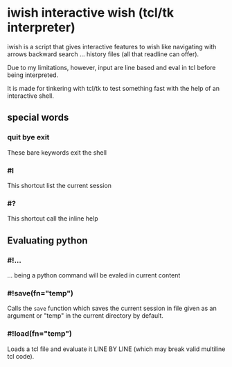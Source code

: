 # iwish interactive wish (tcl/tk interpreter)

iwish is a script that gives interactive features to wish like navigating with
arrows backward search ... history files (all that readline can offer).

Due to my limitations, however, input are line based and eval in tcl before being
interpreted.

It is made for tinkering with tcl/tk to test something fast with the help of an
interactive shell.

## special words

### quit bye exit

These bare keywords exit the shell

### #l

This shortcut list the current session

### #?

This shortcut call the inline help

## Evaluating python

### #!...

... being a python command will be evaled in current content

### #!save(fn="temp")

Calls the `save` function which saves the current session in file given as an
argument or "temp" in the current directory by default.

### #!load(fn="temp")

Loads a tcl file and evaluate it LINE BY LINE (which may break valid multiline
tcl code).


